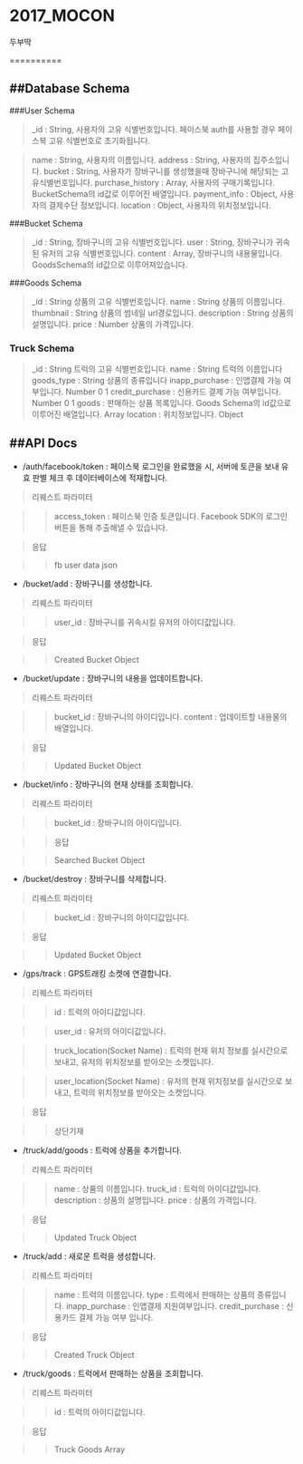 # 2017_MOCON
두부딱

==========

##Database Schema
-------------------

###User Schema

> _id : String, 사용자의 고유 식별번호입니다. 페이스북 auth를 사용할 경우 페이스북 고유 식별번호로 초기화됩니다.

> name : String, 사용자의 이름입니다.
> address : String, 사용자의 집주소입니다.
> bucket : String, 사용자가 장바구니를 생성했을때 장바구니에 해당되는 고유식별번호입니다.
> purchase_history : Array, 사용자의 구매기록입니다. BucketSchema의 id값로 이루어진 배열입니다.
> payment_info : Object, 사용자의 결제수단 정보입니다.
> location : Object, 사용자의 위치정보입니다.


###Bucket Schema

> _id : String, 장바구니의 고유 식별번호입니다.
> user : String, 장바구니가 귀속된 유저의 고유 식별번호입니다.
> content : Array, 장바구니의 내용물입니다. GoodsSchema의 id값으로 이루어져있습니다.

###Goods Schema

> _id : String 상품의 고유 식별번호입니다.
> name : String 상품의 이름입니다.
> thumbnail : String 상품의 썸네일 url경로입니다.
> description : String 상품의 설명입니다.
> price : Number 상품의 가격입니다.

### Truck Schema

> _id : String 트럭의 고유 식별번호입니다.
> name : String 트럭의 이름입니다
> goods_type : String 상품의 종류입니다
> inapp_purchase : 인앱결제 가능 여부입니다. Number 0 1
> credit_purchase : 신용카드 결제 가능 여부입니다. Number 0 1
> goods : 판매하는 상품 목록입니다. Goods Schema의 id값으로 이루어진 배열입니다. Array
> location : 위치정보입니다. Object

##API Docs
--------------

* /auth/facebook/token : 페이스북 로그인을 완료했을 시, 서버에 토큰을 보내 유효 판별 체크 후 데이터베이스에 적재합니다.

>리퀘스트 파라미터

>>access_token : 페이스북 인증 토큰입니다. Facebook SDK의 로그인 버튼을 통해 추출해낼 수 있습니다.

>응답

>> fb user data json


* /bucket/add : 장바구니를 생성합니다.

>리퀘스트 파라미터

>> user_id : 장바구니를 귀속시킬 유저의 아이디값입니다.

>응답

>> Created Bucket Object

* /bucket/update : 장바구니의 내용을 업데이트합니다.

>리퀘스트 파라미터

>> bucket_id : 장바구니의 아이디입니다.
>> content : 업데이트할 내용물의 배열입니다.

>응답

>> Updated Bucket Object

* /bucket/info : 장바구니의 현재 상태를 조회합니다.

>리퀘스트 파라미터

>> bucket_id : 장바구니의 아이디입니다.

>>응답

>> Searched Bucket Object

* /bucket/destroy : 장바구니를 삭제합니다.

>리퀘스트 파라미터

>> bucket_id : 장바구니의 아이디값입니다.

>응답

>> Updated Bucket Object

* /gps/track : GPS트래킹 소켓에 연결합니다.

>리퀘스트 파라미터

>> id : 트럭의 아이디값입니다.

>> user_id : 유저의 아이디값입니다.

>> truck_location(Socket Name) : 트럭의 현재 위치 정보를 실시간으로 보내고, 유저의 위치정보를 받아오는 소켓입니다.

>> user_location(Socket Name) : 유저의 현재 위치정보를 실시간으로 보내고, 트럭의 위치정보를 받아오는 소켓입니다.

>응답

>> 상단기재

* /truck/add/goods : 트럭에 상품을 추가합니다.

>리퀘스트 파라미터

>> name : 상품의 이름입니다.
>> truck_id : 트럭의 아이디값입니다.
>> description : 상품의 설명입니다.
>> price : 상품의 가격입니다.

>응답

>> Updated Truck Object

* /truck/add : 새로운 트럭을 생성합니다.

>리퀘스트 파라미터

>> name : 트럭의 이름입니다.
>> type : 트럭에서 판매하는 상품의 종류입니다.
>> inapp_purchase : 인앱결제 지원여부입니다.
>> credit_purchase : 신용카드 결제 가능 여부 입니다.

>응답

>> Created Truck Object

* /truck/goods : 트럭에서 판매하는 상품을 조회합니다.

>리퀘스트 파라미터

>> id : 트럭의 아이디값입니다.

>응답

>> Truck Goods Array